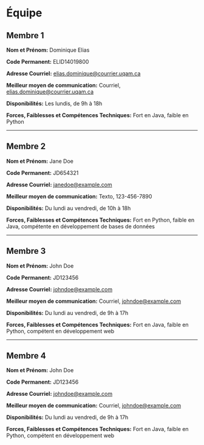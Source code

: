 # Équipe

## Membre 1

**Nom et Prénom:** Dominique Elias

**Code Permanent:** ELID14019800

**Adresse Courriel:** elias.dominique@courrier.uqam.ca

**Meilleur moyen de communication:** Courriel, elias.dominique@courrier.uqam.ca

**Disponibilités:** Les lundis, de 9h à 18h

**Forces, Faiblesses et Compétences Techniques:** Fort en Java, faible en Python

---

## Membre 2

**Nom et Prénom:** Jane Doe

**Code Permanent:** JD654321

**Adresse Courriel:** janedoe@example.com

**Meilleur moyen de communication:** Texto, 123-456-7890

**Disponibilités:** Du lundi au vendredi, de 10h à 18h

**Forces, Faiblesses et Compétences Techniques:** Fort en Python, faible en Java, compétente en développement de bases de données

---

## Membre 3

**Nom et Prénom:** John Doe

**Code Permanent:** JD123456

**Adresse Courriel:** johndoe@example.com

**Meilleur moyen de communication:** Courriel, johndoe@example.com

**Disponibilités:** Du lundi au vendredi, de 9h à 17h

**Forces, Faiblesses et Compétences Techniques:** Fort en Java, faible en Python, compétent en développement web

---

## Membre 4

**Nom et Prénom:** John Doe

**Code Permanent:** JD123456

**Adresse Courriel:** johndoe@example.com

**Meilleur moyen de communication:** Courriel, johndoe@example.com

**Disponibilités:** Du lundi au vendredi, de 9h à 17h

**Forces, Faiblesses et Compétences Techniques:** Fort en Java, faible en Python, compétent en développement web